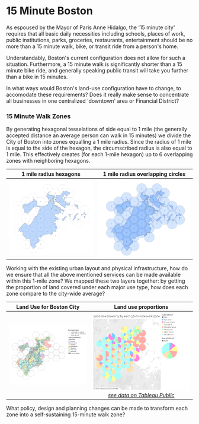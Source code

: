 # 15 Minute Boston

As espoused by the Mayor of Paris Anne Hidalgo, the '15 minute city' requires that all basic daily necessities including schools, places of work, public institutions, parks, groceries,  restaurants, entertainment should be no more than a 15 minute walk, bike, or transit ride from a person's home. 

Understandably, Boston's current configuration does not allow for such a situation. Furthermore, a 15 minute walk is significantly shorter than a 15 minute bike ride, and generally speaking public transit will take you further than a bike in 15 minutes.

In what ways would Boston's land-use configuration have to change, to accomodate these requirements? Does it really make sense to concentrate all businesses in one centralized 'downtown' area or Financial District? 

### 15 Minute Walk Zones

By generating hexagonal tesselations of side equal to 1 mile (the generally accepted distance an average person can walk in 15 minutes) we divide the City of Boston into zones equalling a 1 mile radius. Since the radius of 1 mile is equal to the side of the hexagon, the circumscribed radius is also equal to 1 mile. This effectively creates (for each 1-mile hexagon) up to 6 overlapping zones with neighboring hexagons.

1 mile radius hexagons | 1 mile radius overlapping circles
:--:|:--:
![](15_min_walk.png) | ![](15_min_walk_circles.png)

Working with the existing urban layout and physical infrastructure, how do we ensure that all the above mentioned services can be made available within this 1-mile zone?
We mapped these two layers together: by getting the proportion of land covered under each major use type, how does each zone compare to the city-wide average?

Land Use for Boston City | Land use proportions
:--:|:--------------------:
![](15_min_landuse.png)| ![](15_min_landuse_tableau.png) [_see data on Tableau Public_](https://public.tableau.com/profile/aseem.deodhar#!/vizhome/LandUseDiversityinBoston/Dashboard1)

What policy, design and planning changes can be made to transform each zone into a self-sustaining 15-minute walk zone?
